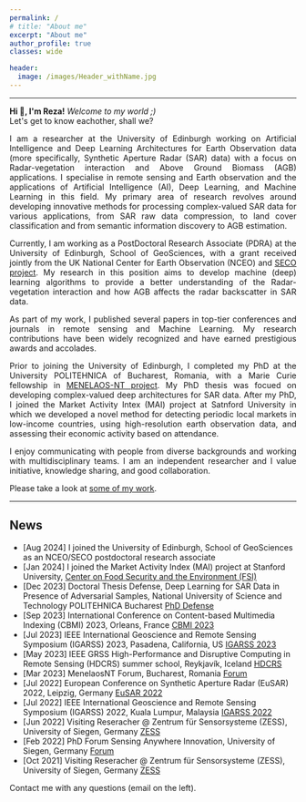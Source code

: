 ```yaml
---
permalink: /
# title: "About me"
excerpt: "About me"
author_profile: true
classes: wide

header:
  image: /images/Header_withName.jpg
---
```



---

<style>
p {
  text-align: justify;
}
</style>

**Hi 👋, I'm Reza!** *Welcome to my world ;)* <span class="pull-right"> </span>\
<span class="small-grey"><i class="fa-face-smile-wink" aria-hidden="true"></i>  Let's get to know eachother, shall we?</span> 

I am a researcher at the University of Edinburgh working on Artificial Intelligence and Deep Learning Architectures for Earth Observation data (more specifically, Synthetic Aperture Radar (SAR) data) with a focus on Radar-vegetation interaction and Above Ground Biomass (AGB) applications. I specialise in remote sensing and Earth observation and the applications of Artificial Intelligence (AI), Deep Learning, and Machine Learning in this field. My primary area of research revolves around developing innovative methods for processing complex-valued SAR data for various applications, from SAR raw data compression, to land cover classification and from semantic information discovery to AGB estimation.

Currently, I am working as a PostDoctoral Research Associate (PDRA) at the University of Edinburgh, School of GeoSciences, with a grant received jointly from the UK National Center for Earth Observation (NCEO) and [SECO project](https://blogs.ed.ac.uk/seco-project/). My research in this position aims to develop machine (deep) learning algorithms to provide a better understanding of the Radar-vegetation interaction and how AGB affects the radar backscatter in SAR data.

As part of my work, I published several papers in top-tier conferences and journals in remote sensing and Machine Learning. My research contributions have been widely recognized and have earned prestigious awards and accolades.

Prior to joining the University of Edinburgh, I completed my PhD at the University POLITEHNICA of Bucharest, Romania, with a Marie Curie fellowship in [MENELAOS-NT project](https://www.menelaos-nt.eu/). My PhD thesis was focued on developing complex-valued deep architectures for SAR data. After my PhD, I joined the Market Activity Intex (MAI) project at Satnford University in which we developed a novel method for detecting periodic local markets in low-income countries, using high-resolution earth observation data, and assessing their economic activity based on attendance.

I enjoy communicating with people from diverse backgrounds and working with multidisciplinary teams. I am an independent researcher and I value initiative, knowledge sharing, and good collaboration.

Please take a look at [some of my work](/work).

---

## News
- [Aug 2024] I joined the University of Edinburgh, School of GeoSciences as an NCEO/SECO postdoctoral research associate
- [Jan 2024] I joined the Market Activity Index (MAI) project at Stanford University, [Center on Food Security and the Environment (FSI)](https://fse.fsi.stanford.edu/)
- [Dec 2023] Doctoral Thesis Defense, Deep Learning for SAR Data in Presence of Adversarial Samples, National University of Science and Technology POLITEHNICA Bucharest [PhD Defense](https://upb.ro/doctorat/teze-de-doctorat/)
- [Sep 2023] International Conference on Content-based Multimedia Indexing (CBMI) 2023, Orleans, France [CBMI 2023](https://cbmi2023.org/)
- [Jul 2023] IEEE International Geoscience and Remote Sensing Symposium (IGARSS) 2023, Pasadena, California, US [IGARSS 2023](https://2023.ieeeigarss.org/)
- [May 2023] IEEE GRSS High-Performance and Disruptive Computing in Remote Sensing (HDCRS) summer school, Reykjavík, Iceland [HDCRS](https://www.hdc-rs.com/)
- [Mar 2023] MenelaosNT Forum, Bucharest, Romania [Forum](https://andrei2407.github.io/menelaos_nt_forum_bucharest/)
- [Jul 2022] European Conference on Synthetic Aperture Radar (EuSAR) 2022, Leipzig, Germany [EuSAR 2022](https://www.eusar.de/en)
- [Jul 2022] IEEE International Geoscience and Remote Sensing Symposium (IGARSS) 2022, Kuala Lumpur, Malaysia [IGARSS 2022](https://www.igarss2022.org/)
- [Jun 2022] Visiting Reseracher @ Zentrum für Sensorsysteme (ZESS), University of Siegen, Germany [ZESS](https://www.uni-siegen.de/zess/)
- [Feb 2022] PhD Forum Sensing Anywhere Innovation, University of Siegen, Germany [Forum](http://phdforum.zess.uni-siegen.de/)
- [Oct 2021] Visiting Reseracher @ Zentrum für Sensorsysteme (ZESS), University of Siegen, Germany [ZESS](https://www.uni-siegen.de/zess/)


Contact me with any questions (email on the left).
